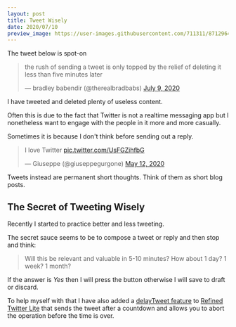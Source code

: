 ```yaml
---
layout: post
title: Tweet Wisely
date: 2020/07/10
preview_image: https://user-images.githubusercontent.com/711311/87129645-f71ada00-c291-11ea-9c87-8048113167f5.png
---
```


The tweet below is spot-on

<div class="Copy-embedTweet">
<blockquote class="twitter-tweet"><p lang="en" dir="ltr">the rush of sending a tweet is only topped by the relief of deleting it less than five minutes later</p>&mdash; bradley babendir (@therealbradbabs) <a href="https://twitter.com/therealbradbabs/status/1281309026052169729?ref_src=twsrc%5Etfw">July 9, 2020</a></blockquote> <!-- <script async src="//platform.twitter.com/widgets.js" charset="utf-8"></script> -->
</div>

I have tweeted and deleted plenty of useless content.

Often this is due to the fact that Twitter is not a realtime messaging app but I nonetheless want to engage with the people in it more and more casually.

Sometimes it is because I don't think before sending out a reply.

<div class="Copy-embedTweet">
<blockquote class="twitter-tweet" data-conversation="none"><p lang="en" dir="ltr">I love Twitter <a href="https://t.co/UsFGZihfbG">pic.twitter.com/UsFGZihfbG</a></p>&mdash; Giuseppe (@giuseppegurgone) <a href="https://twitter.com/giuseppegurgone/status/1260164481054904321?ref_src=twsrc%5Etfw">May 12, 2020</a></blockquote> <!-- <script async src="//platform.twitter.com/widgets.js" charset="utf-8"></script> -->
</div>

Tweets instead are permanent short thoughts. Think of them as short blog posts.

## The Secret of Tweeting Wisely

Recently I started to practice better and less tweeting.

The secret sauce seems to be to compose a tweet or reply and then stop and think:

<blockquote>Will this be relevant and valuable in 5-10 minutes? How about 1 day? 1 week? 1 month?</blockquote>

If the answer is _Yes_ then I will press the button otherwise I will save to draft or discard.

To help myself with that I have also added a [delayTweet feature](https://github.com/giuseppeg/refined-twitter-lite/blob/master/FEATURES.md#delaytweet) to [Refined Twitter Lite](https://chrome.google.com/webstore/detail/refined-twitter-lite/adhbafkkfbonbogdlaebnoegpoogngcc) that sends the tweet after a countdown and allows you to abort the operation before the time is over.

<figure>
<img src="https://user-images.githubusercontent.com/711311/87129645-f71ada00-c291-11ea-9c87-8048113167f5.png" alt role="presentation">
</figure>
